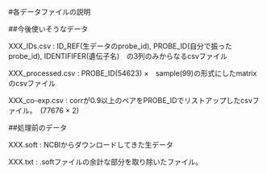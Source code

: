 #各データファイルの説明

##今後使いそうなデータ

XXX_IDs.csv : ID_REF(生データのprobe_id), PROBE_ID(自分で振ったprobe_id), IDENTIFIFER(遺伝子名)　の3列のみからなるcsvファイル

XXX_processed.csv : PROBE_ID(54623) ×　sample(99)の形式にしたmatrixのcsvファイル

XXX_co-exp.csv : corrが0.9以上のペアをPROBE_IDでリストアップしたcsvファイル。　(77676 × 2)

##処理前のデータ

XXX.soft : NCBIからダウンロードしてきた生データ

XXX.txt : .softファイルの余計な部分を取り除いたファイル。 




